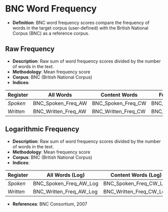 # BNC Word Frequency

- **Definition**: BNC word frequency scores compare the frequency of words in the target corpus (user-defined) with the British National Corpus (BNC) as a reference corpus.

## Raw Frequency

- **Description**: Raw sum of word frequency scores divided by the number of words in the text.
- **Methodology**: Mean frequency score
- **Corpus**: BNC (British National Corpus)
- **Indices**:


| Register | All Words | Content Words | Function Words |
|----------|-------------------------|-------------------------|-------------------------|
| *Spoken* | BNC_Spoken_Freq_AW | BNC_Spoken_Freq_CW | BNC_Spoken_Freq_FW |
| *Written* | BNC_Written_Freq_AW | BNC_Written_Freq_CW | BNC_Written_Freq_FW |

## Logarithmic Frequency

- **Description**: Raw sum of word frequency scores divided by the number of words in the text.
- **Methodology**: Mean frequency score
- **Corpus**: BNC (British National Corpus)
- **Indices**:


| Register | All Words (Log) | Content Words (Log) | Function Words (Log) |
|----------|-------------------------|-------------------------|-------------------------|
| *Spoken* | BNC_Spoken_Freq_AW_Log | BNC_Spoken_Freq_CW_Log | BNC_Spoken_Freq_FW_Log |
| *Written* | BNC_Written_Freq_AW_Log | BNC_Written_Freq_CW_Log | BNC_Written_Freq_FW_Log |

- **References**: BNC Consortium, 2007
